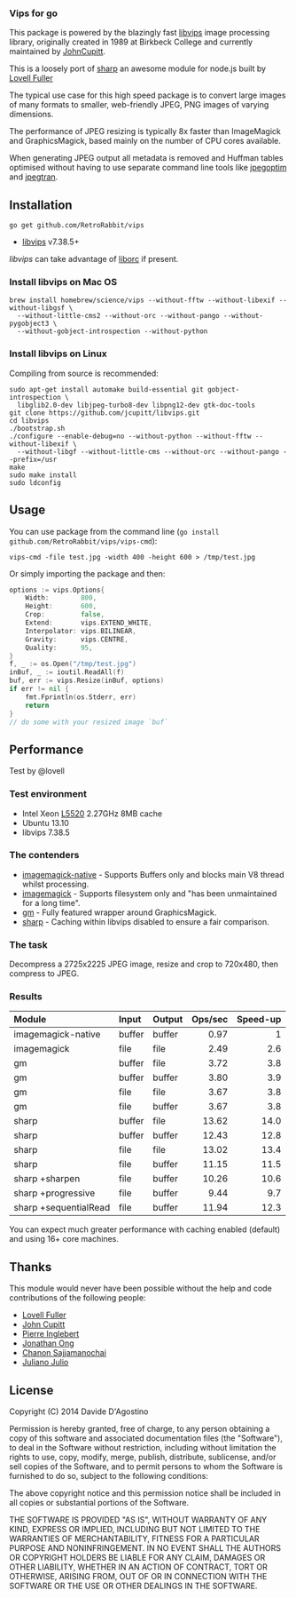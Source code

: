 ### Vips for go

This package is powered by the blazingly fast [libvips](https://github.com/jcupitt/libvips) image
processing library, originally created in 1989 at Birkbeck College and currently maintained by 
[JohnCupitt](https://github.com/jcupitt).

This is a loosely port of [sharp](https://github.com/lovell/sharp) an awesome module for node.js
built by [Lovell Fuller](https://github.com/lovell)

The typical use case for this high speed package is to convert large images of many formats
to smaller, web-friendly JPEG, PNG images of varying dimensions.

The performance of JPEG resizing is typically 8x faster than ImageMagick and GraphicsMagick, based
mainly on the number of CPU cores available.

When generating JPEG output all metadata is removed and Huffman tables optimised without having to
use separate command line tools like [jpegoptim](https://github.com/tjko/jpegoptim) and
[jpegtran](http://jpegclub.org/jpegtran/).

## Installation

    go get github.com/RetroRabbit/vips

* [libvips](https://github.com/jcupitt/libvips) v7.38.5+

_libvips_ can take advantage of [liborc](http://code.entropywave.com/orc/) if present.

### Install libvips on Mac OS

    brew install homebrew/science/vips --without-fftw --without-libexif --without-libgsf \
      --without-little-cms2 --without-orc --without-pango --without-pygobject3 \
      --without-gobject-introspection --without-python

### Install libvips on Linux

Compiling from source is recommended:

    sudo apt-get install automake build-essential git gobject-introspection \
      libglib2.0-dev libjpeg-turbo8-dev libpng12-dev gtk-doc-tools
    git clone https://github.com/jcupitt/libvips.git
    cd libvips
    ./bootstrap.sh
    ./configure --enable-debug=no --without-python --without-fftw --without-libexif \
      --without-libgf --without-little-cms --without-orc --without-pango --prefix=/usr
    make
    sudo make install
    sudo ldconfig

## Usage

You can use package from the command line (`go install github.com/RetroRabbit/vips/vips-cmd`):

    vips-cmd -file test.jpg -width 400 -height 600 > /tmp/test.jpg

Or simply importing the package and then:

```go
options := vips.Options{
	Width:        800,
	Height:       600,
	Crop:         false,
	Extend:       vips.EXTEND_WHITE,
	Interpolator: vips.BILINEAR,
	Gravity:      vips.CENTRE,
	Quality:      95,
}
f, _ := os.Open("/tmp/test.jpg")
inBuf, _ := ioutil.ReadAll(f)
buf, err := vips.Resize(inBuf, options)
if err != nil {
	fmt.Fprintln(os.Stderr, err)
	return
}
// do some with your resized image `buf`
```

## Performance

Test by @lovell

### Test environment

* Intel Xeon [L5520](http://ark.intel.com/products/40201/Intel-Xeon-Processor-L5520-8M-Cache-2_26-GHz-5_86-GTs-Intel-QPI) 2.27GHz 8MB cache
* Ubuntu 13.10
* libvips 7.38.5

### The contenders

* [imagemagick-native](https://github.com/mash/node-imagemagick-native) - Supports Buffers only and blocks main V8 thread whilst processing.
* [imagemagick](https://github.com/rsms/node-imagemagick) - Supports filesystem only and "has been unmaintained for a long time".
* [gm](https://github.com/aheckmann/gm) - Fully featured wrapper around GraphicsMagick.
* [sharp](https://github.com/lovell/sharp) - Caching within libvips disabled to ensure a fair comparison.

### The task

Decompress a 2725x2225 JPEG image, resize and crop to 720x480, then compress to JPEG.

### Results

| Module                | Input  | Output | Ops/sec | Speed-up |
| :-------------------- | :----- | :----- | ------: | -------: |
| imagemagick-native    | buffer | buffer |    0.97 |        1 |
| imagemagick           | file   | file   |    2.49 |      2.6 |
| gm                    | buffer | file   |    3.72 |      3.8 |
| gm                    | buffer | buffer |    3.80 |      3.9 |
| gm                    | file   | file   |    3.67 |      3.8 |
| gm                    | file   | buffer |    3.67 |      3.8 |
| sharp                 | buffer | file   |   13.62 |     14.0 |
| sharp                 | buffer | buffer |   12.43 |     12.8 |
| sharp                 | file   | file   |   13.02 |     13.4 |
| sharp                 | file   | buffer |   11.15 |     11.5 |
| sharp +sharpen        | file   | buffer |   10.26 |     10.6 |
| sharp +progressive    | file   | buffer |    9.44 |      9.7 |
| sharp +sequentialRead | file   | buffer |   11.94 |     12.3 |

You can expect much greater performance with caching enabled (default) and using 16+ core machines.

## Thanks

This module would never have been possible without the help and code contributions of the following people:

* [Lovell Fuller](https://github.com/lovell)
* [John Cupitt](https://github.com/jcupitt)
* [Pierre Inglebert](https://github.com/pierreinglebert)
* [Jonathan Ong](https://github.com/jonathanong)
* [Chanon Sajjamanochai](https://github.com/chanon)
* [Juliano Julio](https://github.com/julianojulio)

## License

Copyright (C) 2014 Davide D'Agostino

Permission is hereby granted, free of charge, to any person obtaining
a copy of this software and associated documentation files (the "Software"),
to deal in the Software without restriction, including without limitation
the rights to use, copy, modify, merge, publish, distribute, sublicense,
and/or sell copies of the Software, and to permit persons to whom the
Software is furnished to do so, subject to the following conditions:

The above copyright notice and this permission notice shall be included
in all copies or substantial portions of the Software.

THE SOFTWARE IS PROVIDED "AS IS", WITHOUT WARRANTY OF ANY KIND,
EXPRESS OR IMPLIED, INCLUDING BUT NOT LIMITED TO THE WARRANTIES
OF MERCHANTABILITY, FITNESS FOR A PARTICULAR PURPOSE AND NONINFRINGEMENT.
IN NO EVENT SHALL THE AUTHORS OR COPYRIGHT HOLDERS BE LIABLE FOR ANY CLAIM,
DAMAGES OR OTHER LIABILITY, WHETHER IN AN ACTION OF CONTRACT,
TORT OR OTHERWISE, ARISING FROM, OUT OF OR IN CONNECTION WITH THE SOFTWARE
OR THE USE OR OTHER DEALINGS IN THE SOFTWARE.
